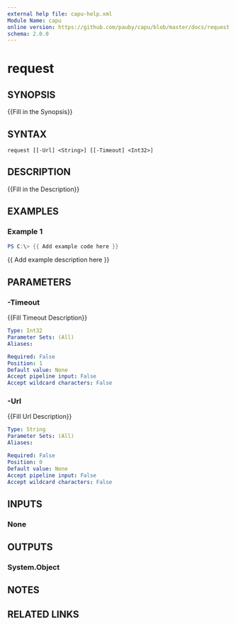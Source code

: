 ```yaml
---
external help file: capu-help.xml
Module Name: capu
online version: https://github.com/pauby/capu/blob/master/docs/request.md
schema: 2.0.0
---
```


# request

## SYNOPSIS
{{Fill in the Synopsis}}

## SYNTAX

```
request [[-Url] <String>] [[-Timeout] <Int32>]
```

## DESCRIPTION
{{Fill in the Description}}

## EXAMPLES

### Example 1
```powershell
PS C:\> {{ Add example code here }}
```

{{ Add example description here }}

## PARAMETERS

### -Timeout
{{Fill Timeout Description}}

```yaml
Type: Int32
Parameter Sets: (All)
Aliases:

Required: False
Position: 1
Default value: None
Accept pipeline input: False
Accept wildcard characters: False
```

### -Url
{{Fill Url Description}}

```yaml
Type: String
Parameter Sets: (All)
Aliases:

Required: False
Position: 0
Default value: None
Accept pipeline input: False
Accept wildcard characters: False
```

## INPUTS

### None

## OUTPUTS

### System.Object
## NOTES

## RELATED LINKS

